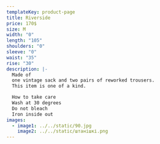 ```yaml
---
templateKey: product-page
title: Riverside
price: 170$
size: M
width: "0"
length: "105"
shoulders: "0"
sleeve: "0"
waist: "35"
rise: "30"
description: |-
  Made of
  one vintage sack and two pairs of reworked trousers. 
  This item is one of a kind. 

  How to take care
  Wash at 30 degrees
  Do not bleach
  Iron inside out
images:
  - image1: ../../static/90.jpg
    image2: ../../static/штанішкі.png
---
```

